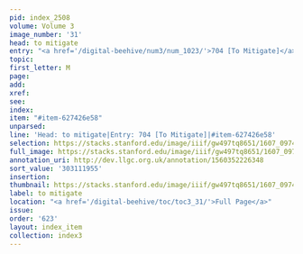 ```yaml
---
pid: index_2508
volume: Volume 3
image_number: '31'
head: to mitigate
entry: "<a href='/digital-beehive/num3/num_1023/'>704 [To Mitigate]</a>"
topic:
first_letter: M
page:
add:
xref:
see:
index:
item: "#item-627426e58"
unparsed:
line: 'Head: to mitigate|Entry: 704 [To Mitigate]|#item-627426e58'
selection: https://stacks.stanford.edu/image/iiif/gw497tq8651/1607_0974/183,1955,505,158/full/0/default.jpg
full_image: https://stacks.stanford.edu/image/iiif/gw497tq8651/1607_0974/full/full/0/default.jpg
annotation_uri: http://dev.llgc.org.uk/annotation/1560352226348
sort_value: '303111955'
insertion:
thumbnail: https://stacks.stanford.edu/image/iiif/gw497tq8651/1607_0974/183,1955,505,158/150,/0/default.jpg
label: to mitigate
location: "<a href='/digital-beehive/toc/toc3_31/'>Full Page</a>"
issue:
order: '623'
layout: index_item
collection: index3
---
```


